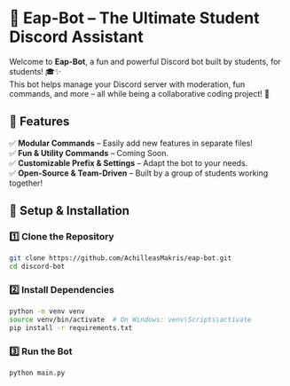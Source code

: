 # 🤖 Eap-Bot – The Ultimate Student Discord Assistant  

Welcome to **Eap-Bot**, a fun and powerful Discord bot built by students, for students! 🎓✨  
This bot helps manage your Discord server with moderation, fun commands, and more – all while being a collaborative coding project! 🚀  

## 🌟 Features  
✅ **Modular Commands** – Easily add new features in separate files!  
✅ **Fun & Utility Commands** – Coming Soon.  
✅ **Customizable Prefix & Settings** – Adapt the bot to your needs.  
✅ **Open-Source & Team-Driven** – Built by a group of students working together!  

## 🔧 Setup & Installation  

### **1️⃣ Clone the Repository**  
```bash
git clone https://github.com/AchilleasMakris/eap-bot.git
cd discord-bot
```

### **2️⃣ Install Dependencies**
```bash
python -m venv venv
source venv/bin/activate  # On Windows: venv\Scripts\activate
pip install -r requirements.txt
```

### **3️⃣ Run the Bot**
```bash
python main.py
```